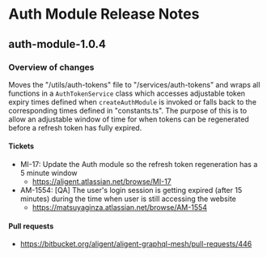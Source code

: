 # Auth Module Release Notes

## auth-module-1.0.4

### Overview of changes

Moves the "/utils/auth-tokens" file to "/services/auth-tokens" and wraps all functions in a
`AuthTokenService` class which accesses adjustable token expiry times defined when
`createAuthModule` is invoked or falls back to the corresponding times defined in "constants.ts".
The purpose of this is to allow an adjustable window of time for when tokens can be regenerated before
a refresh token has fully expired.

#### Tickets

- MI-17: Update the Auth module so the refresh token regeneration has a 5 minute window
  - https://aligent.atlassian.net/browse/MI-17
- AM-1554: [QA] The user's login session is getting expired (after 15 minutes) during the time when user is still accessing the website
  - https://matsuyaginza.atlassian.net/browse/AM-1554

#### Pull requests

- https://bitbucket.org/aligent/aligent-graphql-mesh/pull-requests/446
